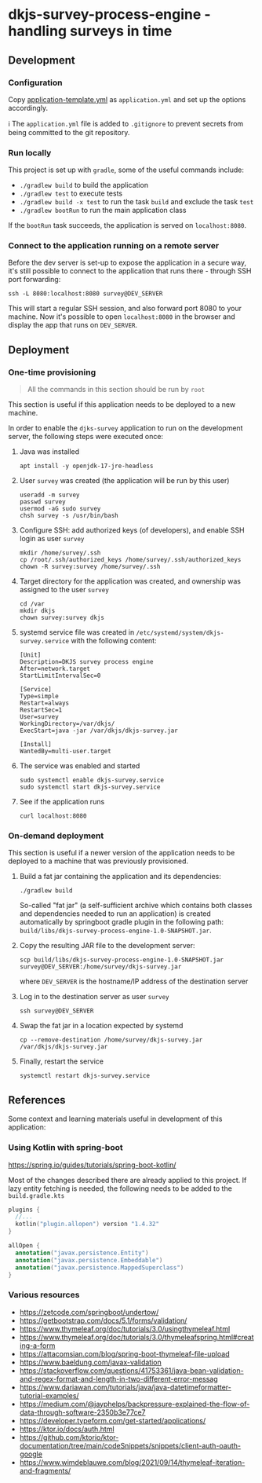 # dkjs-survey-process-engine - handling surveys in time

## Development

### Configuration

Copy [application-template.yml](application-template.yml) as `application.yml` and set up the
options accordingly.

:information_source: The `application.yml` file is added to `.gitignore` to prevent secrets
from being committed to the git repository.

### Run locally
This project is set up with `gradle`, some of the useful commands include:
- `./gradlew build` to build the application
- `./gradlew test` to execute tests
- `./gradlew build -x test` to run the task `build` and exclude the task `test`
- `./gradlew bootRun` to run the main application class

If the `bootRun` task succeeds, the application is served on `localhost:8080`.

### Connect to the application running on a remote server
Before the dev server is set-up to expose the application in a secure way,
it's still possible to connect to the application that runs there - through SSH port forwarding:
```
ssh -L 8080:localhost:8080 survey@DEV_SERVER
```
This will start a regular SSH session, and also forward port 8080 to your machine.
Now it's possible to open `localhost:8080` in the browser and display the app that runs on `DEV_SERVER`.

## Deployment

### One-time provisioning
   
   > All the commands in this section should be run by `root`

This section is useful if this application needs to be deployed to a new machine.

In order to enable the `djks-survey` application to run on the development server,
the following steps were executed once:

1. Java was installed
   ```
   apt install -y openjdk-17-jre-headless
   ```
2. User `survey` was created (the application will be run by this user)
   ```
   useradd -m survey
   passwd survey
   usermod -aG sudo survey
   chsh survey -s /usr/bin/bash
   ```
3. Configure SSH: add authorized keys (of developers), and enable SSH login as user `survey`
   ```
   mkdir /home/survey/.ssh
   cp /root/.ssh/authorized_keys /home/survey/.ssh/authorized_keys
   chown -R survey:survey /home/survey/.ssh
   ```
4. Target directory for the application was created, and ownership was assigned to the user `survey`
   ```
   cd /var
   mkdir dkjs
   chown survey:survey dkjs
   ```
5. systemd service file was created in `/etc/systemd/system/dkjs-survey.service` with the following content:
    ```
    [Unit]
    Description=DKJS survey process engine
    After=network.target
    StartLimitIntervalSec=0

    [Service]
    Type=simple
    Restart=always
    RestartSec=1
    User=survey
    WorkingDirectory=/var/dkjs/
    ExecStart=java -jar /var/dkjs/dkjs-survey.jar

    [Install]
    WantedBy=multi-user.target
    ```
6. The service was enabled and started
   ```
   sudo systemctl enable dkjs-survey.service
   sudo systemctl start dkjs-survey.service
   ```
7. See if the application runs
   ```
   curl localhost:8080
   ```

### On-demand deployment
This section is useful if a newer version of the application needs to be deployed to a machine that was previously provisioned.

1. Build a fat jar containing the application and its dependencies:
    ```
   ./gradlew build
   ```
   So-called "fat jar" (a self-sufficient archive which contains both classes and dependencies
needed to run an application) is created automatically by springboot gradle plugin
in the following path: `build/libs/dkjs-survey-process-engine-1.0-SNAPSHOT.jar`.

2. Copy the resulting JAR file to the development server:
    ```
   scp build/libs/dkjs-survey-process-engine-1.0-SNAPSHOT.jar survey@DEV_SERVER:/home/survey/dkjs-survey.jar
   ```
   where `DEV_SERVER` is the hostname/IP address of the destination server

3. Log in to the destination server as user `survey`
   ```
   ssh survey@DEV_SERVER
   ```

4. Swap the fat jar in a location expected by systemd
   ```
   cp --remove-destination /home/survey/dkjs-survey.jar /var/dkjs/dkjs-survey.jar
   ```

5. Finally, restart the service
   ```
   systemctl restart dkjs-survey.service
   ```

## References

Some context and learning materials useful in development of this application:

### Using Kotlin with spring-boot

https://spring.io/guides/tutorials/spring-boot-kotlin/

Most of the changes described there are already applied to this project. If lazy entity fetching
is needed, the following needs to be added to the `build.gradle.kts`

```kotlin
plugins {
  //...
  kotlin("plugin.allopen") version "1.4.32"
}

allOpen {
  annotation("javax.persistence.Entity")
  annotation("javax.persistence.Embeddable")
  annotation("javax.persistence.MappedSuperclass")
}
```

### Various resources
 * https://zetcode.com/springboot/undertow/
 * https://getbootstrap.com/docs/5.1/forms/validation/
 * https://www.thymeleaf.org/doc/tutorials/3.0/usingthymeleaf.html
 * https://www.thymeleaf.org/doc/tutorials/3.0/thymeleafspring.html#creating-a-form
 * https://attacomsian.com/blog/spring-boot-thymeleaf-file-upload
 * https://www.baeldung.com/javax-validation
 * https://stackoverflow.com/questions/41753361/java-bean-validation-and-regex-format-and-length-in-two-different-error-messag
 * https://www.dariawan.com/tutorials/java/java-datetimeformatter-tutorial-examples/
 * https://medium.com/@jayphelps/backpressure-explained-the-flow-of-data-through-software-2350b3e77ce7
 * https://developer.typeform.com/get-started/applications/
 * https://ktor.io/docs/auth.html
 * https://github.com/ktorio/ktor-documentation/tree/main/codeSnippets/snippets/client-auth-oauth-google
 * https://www.wimdeblauwe.com/blog/2021/09/14/thymeleaf-iteration-and-fragments/

